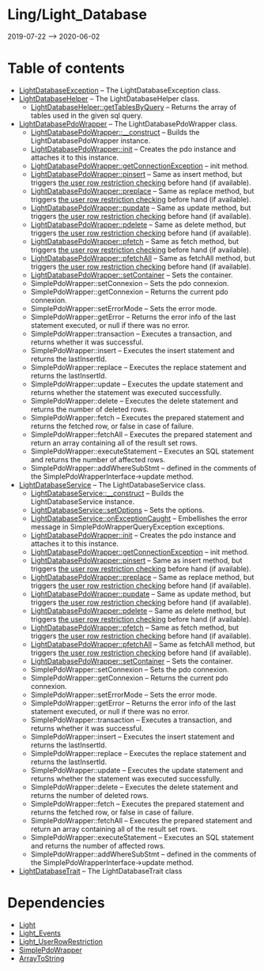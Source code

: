 Ling/Light_Database
================
2019-07-22 --> 2020-06-02




Table of contents
===========

- [LightDatabaseException](https://github.com/lingtalfi/Light_Database/blob/master/doc/api/Ling/Light_Database/Exception/LightDatabaseException.md) &ndash; The LightDatabaseException class.
- [LightDatabaseHelper](https://github.com/lingtalfi/Light_Database/blob/master/doc/api/Ling/Light_Database/Helper/LightDatabaseHelper.md) &ndash; The LightDatabaseHelper class.
    - [LightDatabaseHelper::getTablesByQuery](https://github.com/lingtalfi/Light_Database/blob/master/doc/api/Ling/Light_Database/Helper/LightDatabaseHelper/getTablesByQuery.md) &ndash; Returns the array of tables used in the given sql query.
- [LightDatabasePdoWrapper](https://github.com/lingtalfi/Light_Database/blob/master/doc/api/Ling/Light_Database/LightDatabasePdoWrapper.md) &ndash; The LightDatabasePdoWrapper class.
    - [LightDatabasePdoWrapper::__construct](https://github.com/lingtalfi/Light_Database/blob/master/doc/api/Ling/Light_Database/LightDatabasePdoWrapper/__construct.md) &ndash; Builds the LightDatabasePdoWrapper instance.
    - [LightDatabasePdoWrapper::init](https://github.com/lingtalfi/Light_Database/blob/master/doc/api/Ling/Light_Database/LightDatabasePdoWrapper/init.md) &ndash; Creates the pdo instance and attaches it to this instance.
    - [LightDatabasePdoWrapper::getConnectionException](https://github.com/lingtalfi/Light_Database/blob/master/doc/api/Ling/Light_Database/LightDatabasePdoWrapper/getConnectionException.md) &ndash; init method.
    - [LightDatabasePdoWrapper::pinsert](https://github.com/lingtalfi/Light_Database/blob/master/doc/api/Ling/Light_Database/LightDatabasePdoWrapper/pinsert.md) &ndash; Same as insert method, but triggers [the user row restriction checking](https://github.com/lingtalfi/Light_UserRowRestriction/blob/master/doc/pages/conception-notes.md) before hand (if available).
    - [LightDatabasePdoWrapper::preplace](https://github.com/lingtalfi/Light_Database/blob/master/doc/api/Ling/Light_Database/LightDatabasePdoWrapper/preplace.md) &ndash; Same as replace method, but triggers [the user row restriction checking](https://github.com/lingtalfi/Light_UserRowRestriction/blob/master/doc/pages/conception-notes.md) before hand (if available).
    - [LightDatabasePdoWrapper::pupdate](https://github.com/lingtalfi/Light_Database/blob/master/doc/api/Ling/Light_Database/LightDatabasePdoWrapper/pupdate.md) &ndash; Same as update method, but triggers [the user row restriction checking](https://github.com/lingtalfi/Light_UserRowRestriction/blob/master/doc/pages/conception-notes.md) before hand (if available).
    - [LightDatabasePdoWrapper::pdelete](https://github.com/lingtalfi/Light_Database/blob/master/doc/api/Ling/Light_Database/LightDatabasePdoWrapper/pdelete.md) &ndash; Same as delete method, but triggers [the user row restriction checking](https://github.com/lingtalfi/Light_UserRowRestriction/blob/master/doc/pages/conception-notes.md) before hand (if available).
    - [LightDatabasePdoWrapper::pfetch](https://github.com/lingtalfi/Light_Database/blob/master/doc/api/Ling/Light_Database/LightDatabasePdoWrapper/pfetch.md) &ndash; Same as fetch method, but triggers [the user row restriction checking](https://github.com/lingtalfi/Light_UserRowRestriction/blob/master/doc/pages/conception-notes.md) before hand (if available).
    - [LightDatabasePdoWrapper::pfetchAll](https://github.com/lingtalfi/Light_Database/blob/master/doc/api/Ling/Light_Database/LightDatabasePdoWrapper/pfetchAll.md) &ndash; Same as fetchAll method, but triggers [the user row restriction checking](https://github.com/lingtalfi/Light_UserRowRestriction/blob/master/doc/pages/conception-notes.md) before hand (if available).
    - [LightDatabasePdoWrapper::setContainer](https://github.com/lingtalfi/Light_Database/blob/master/doc/api/Ling/Light_Database/LightDatabasePdoWrapper/setContainer.md) &ndash; Sets the container.
    - SimplePdoWrapper::setConnexion &ndash; Sets the pdo connexion.
    - SimplePdoWrapper::getConnexion &ndash; Returns the current pdo connexion.
    - SimplePdoWrapper::setErrorMode &ndash; Sets the error mode.
    - SimplePdoWrapper::getError &ndash; Returns the error info of the last statement executed, or null if there was no error.
    - SimplePdoWrapper::transaction &ndash; Executes a transaction, and returns whether it was successful.
    - SimplePdoWrapper::insert &ndash; Executes the insert statement and returns the lastInsertId.
    - SimplePdoWrapper::replace &ndash; Executes the replace statement and returns the lastInsertId.
    - SimplePdoWrapper::update &ndash; Executes the update statement and returns whether the statement was executed successfully.
    - SimplePdoWrapper::delete &ndash; Executes the delete statement and returns the number of deleted rows.
    - SimplePdoWrapper::fetch &ndash; Executes the prepared statement and returns the fetched row, or false in case of failure.
    - SimplePdoWrapper::fetchAll &ndash; Executes the prepared statement and return an array containing all of the result set rows.
    - SimplePdoWrapper::executeStatement &ndash; Executes an SQL statement and returns the number of affected rows.
    - SimplePdoWrapper::addWhereSubStmt &ndash; defined in the comments of the SimplePdoWrapperInterface->update method.
- [LightDatabaseService](https://github.com/lingtalfi/Light_Database/blob/master/doc/api/Ling/Light_Database/Service/LightDatabaseService.md) &ndash; The LightDatabaseService class.
    - [LightDatabaseService::__construct](https://github.com/lingtalfi/Light_Database/blob/master/doc/api/Ling/Light_Database/Service/LightDatabaseService/__construct.md) &ndash; Builds the LightDatabaseService instance.
    - [LightDatabaseService::setOptions](https://github.com/lingtalfi/Light_Database/blob/master/doc/api/Ling/Light_Database/Service/LightDatabaseService/setOptions.md) &ndash; Sets the options.
    - [LightDatabaseService::onExceptionCaught](https://github.com/lingtalfi/Light_Database/blob/master/doc/api/Ling/Light_Database/Service/LightDatabaseService/onExceptionCaught.md) &ndash; Embellishes the error message in SimplePdoWrapperQueryException exceptions.
    - [LightDatabasePdoWrapper::init](https://github.com/lingtalfi/Light_Database/blob/master/doc/api/Ling/Light_Database/LightDatabasePdoWrapper/init.md) &ndash; Creates the pdo instance and attaches it to this instance.
    - [LightDatabasePdoWrapper::getConnectionException](https://github.com/lingtalfi/Light_Database/blob/master/doc/api/Ling/Light_Database/LightDatabasePdoWrapper/getConnectionException.md) &ndash; init method.
    - [LightDatabasePdoWrapper::pinsert](https://github.com/lingtalfi/Light_Database/blob/master/doc/api/Ling/Light_Database/LightDatabasePdoWrapper/pinsert.md) &ndash; Same as insert method, but triggers [the user row restriction checking](https://github.com/lingtalfi/Light_UserRowRestriction/blob/master/doc/pages/conception-notes.md) before hand (if available).
    - [LightDatabasePdoWrapper::preplace](https://github.com/lingtalfi/Light_Database/blob/master/doc/api/Ling/Light_Database/LightDatabasePdoWrapper/preplace.md) &ndash; Same as replace method, but triggers [the user row restriction checking](https://github.com/lingtalfi/Light_UserRowRestriction/blob/master/doc/pages/conception-notes.md) before hand (if available).
    - [LightDatabasePdoWrapper::pupdate](https://github.com/lingtalfi/Light_Database/blob/master/doc/api/Ling/Light_Database/LightDatabasePdoWrapper/pupdate.md) &ndash; Same as update method, but triggers [the user row restriction checking](https://github.com/lingtalfi/Light_UserRowRestriction/blob/master/doc/pages/conception-notes.md) before hand (if available).
    - [LightDatabasePdoWrapper::pdelete](https://github.com/lingtalfi/Light_Database/blob/master/doc/api/Ling/Light_Database/LightDatabasePdoWrapper/pdelete.md) &ndash; Same as delete method, but triggers [the user row restriction checking](https://github.com/lingtalfi/Light_UserRowRestriction/blob/master/doc/pages/conception-notes.md) before hand (if available).
    - [LightDatabasePdoWrapper::pfetch](https://github.com/lingtalfi/Light_Database/blob/master/doc/api/Ling/Light_Database/LightDatabasePdoWrapper/pfetch.md) &ndash; Same as fetch method, but triggers [the user row restriction checking](https://github.com/lingtalfi/Light_UserRowRestriction/blob/master/doc/pages/conception-notes.md) before hand (if available).
    - [LightDatabasePdoWrapper::pfetchAll](https://github.com/lingtalfi/Light_Database/blob/master/doc/api/Ling/Light_Database/LightDatabasePdoWrapper/pfetchAll.md) &ndash; Same as fetchAll method, but triggers [the user row restriction checking](https://github.com/lingtalfi/Light_UserRowRestriction/blob/master/doc/pages/conception-notes.md) before hand (if available).
    - [LightDatabasePdoWrapper::setContainer](https://github.com/lingtalfi/Light_Database/blob/master/doc/api/Ling/Light_Database/LightDatabasePdoWrapper/setContainer.md) &ndash; Sets the container.
    - SimplePdoWrapper::setConnexion &ndash; Sets the pdo connexion.
    - SimplePdoWrapper::getConnexion &ndash; Returns the current pdo connexion.
    - SimplePdoWrapper::setErrorMode &ndash; Sets the error mode.
    - SimplePdoWrapper::getError &ndash; Returns the error info of the last statement executed, or null if there was no error.
    - SimplePdoWrapper::transaction &ndash; Executes a transaction, and returns whether it was successful.
    - SimplePdoWrapper::insert &ndash; Executes the insert statement and returns the lastInsertId.
    - SimplePdoWrapper::replace &ndash; Executes the replace statement and returns the lastInsertId.
    - SimplePdoWrapper::update &ndash; Executes the update statement and returns whether the statement was executed successfully.
    - SimplePdoWrapper::delete &ndash; Executes the delete statement and returns the number of deleted rows.
    - SimplePdoWrapper::fetch &ndash; Executes the prepared statement and returns the fetched row, or false in case of failure.
    - SimplePdoWrapper::fetchAll &ndash; Executes the prepared statement and return an array containing all of the result set rows.
    - SimplePdoWrapper::executeStatement &ndash; Executes an SQL statement and returns the number of affected rows.
    - SimplePdoWrapper::addWhereSubStmt &ndash; defined in the comments of the SimplePdoWrapperInterface->update method.
- [LightDatabaseTrait](https://github.com/lingtalfi/Light_Database/blob/master/doc/api/Ling/Light_Database/Traits/LightDatabaseTrait.md) &ndash; The LightDatabaseTrait class


Dependencies
============
- [Light](https://github.com/lingtalfi/Light)
- [Light_Events](https://github.com/lingtalfi/Light_Events)
- [Light_UserRowRestriction](https://github.com/lingtalfi/Light_UserRowRestriction)
- [SimplePdoWrapper](https://github.com/lingtalfi/SimplePdoWrapper)
- [ArrayToString](https://github.com/lingtalfi/ArrayToString)


